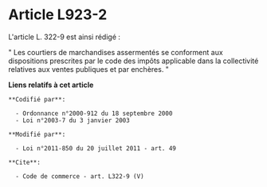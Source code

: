 # Article L923-2

L'article L. 322-9 est ainsi rédigé : 

" Les courtiers de marchandises assermentés se conforment aux dispositions prescrites par le code des impôts applicable dans
la collectivité relatives aux ventes publiques et par enchères. "

**Liens relatifs à cet article**

	**Codifié par**:

	  - Ordonnance n°2000-912 du 18 septembre 2000
	  - Loi n°2003-7 du 3 janvier 2003

	**Modifié par**:

	  - Loi n°2011-850 du 20 juillet 2011 - art. 49

	**Cite**:

	  - Code de commerce - art. L322-9 (V)
